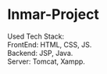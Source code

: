# Inmar-Project

Used Tech Stack:  
FrontEnd: HTML, CSS, JS.  
Backend: JSP, Java.  
Server: Tomcat, Xampp.  
